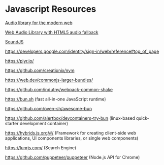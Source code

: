 # Javascript Resources

[Audio library for the modern web](https://github.com/goldfire/howler.js)

[Web Audio Library with HTML5 audio fallback](http://www.waudjs.com/)

[SoundJS](https://www.createjs.com/soundjs)

https://developers.google.com/identity/sign-in/web/reference#top_of_page

https://plyr.io/

https://github.com/creationix/nvm

https://web.dev/commonjs-larger-bundles/

https://github.com/indutny/webpack-common-shake

https://bun.sh (fast all-in-one JavaScript runtime)

https://github.com/oven-sh/awesome-bun

https://github.com/alertbox/devcontainers-try-bun (linux-based quick-starter development container)

https://hybrids.js.org/#/ (Framework for creating client-side web applications, UI components libraries, or single web components)

https://lunrjs.com/ (Search Engine)

https://github.com/puppeteer/puppeteer (Node.js API for Chrome)